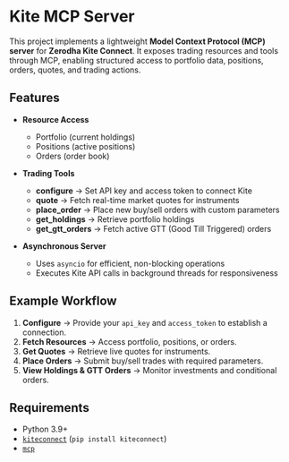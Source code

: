 # Kite MCP Server

This project implements a lightweight **Model Context Protocol (MCP) server** for **Zerodha Kite Connect**. It exposes trading resources and tools through MCP, enabling structured access to portfolio data, positions, orders, quotes, and trading actions.  

## Features  
- **Resource Access**  
  - Portfolio (current holdings)  
  - Positions (active positions)  
  - Orders (order book)  

- **Trading Tools**  
  - **configure** → Set API key and access token to connect Kite  
  - **quote** → Fetch real-time market quotes for instruments  
  - **place_order** → Place new buy/sell orders with custom parameters  
  - **get_holdings** → Retrieve portfolio holdings  
  - **get_gtt_orders** → Fetch active GTT (Good Till Triggered) orders  

- **Asynchronous Server**  
  - Uses `asyncio` for efficient, non-blocking operations  
  - Executes Kite API calls in background threads for responsiveness  

## Example Workflow  
1. **Configure** → Provide your `api_key` and `access_token` to establish a connection.  
2. **Fetch Resources** → Access portfolio, positions, or orders.  
3. **Get Quotes** → Retrieve live quotes for instruments.  
4. **Place Orders** → Submit buy/sell trades with required parameters.  
5. **View Holdings & GTT Orders** → Monitor investments and conditional orders.  

## Requirements  
- Python 3.9+  
- [`kiteconnect`](https://pypi.org/project/kiteconnect/) (`pip install kiteconnect`)  
- [`mcp`](https://github.com/modelcontextprotocol)  
